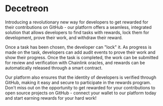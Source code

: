 # Decetreon

Introducing a revolutionary new way for developers to get rewarded for their contributions on GitHub - our platform offers a seamless, integrated solution that allows developers to find tasks with rewards, lock them for development, prove their work, and withdraw their reward.

Once a task has been chosen, the developer can "lock" it. As progress is made on the task, developers can add audit events to prove their work and show their progress. Once the task is completed, the work can be submitted for review and verification with Chainlink oracles, and rewards can be automatically released through a smart contract.

Our platform also ensures that the identity of developers is verified through GitHub, making it easy and secure to participate in the rewards program. 
Don't miss out on the opportunity to get rewarded for your contributions to open source projects on GitHub - connect your wallet to our platform today and start earning rewards for your hard work!
